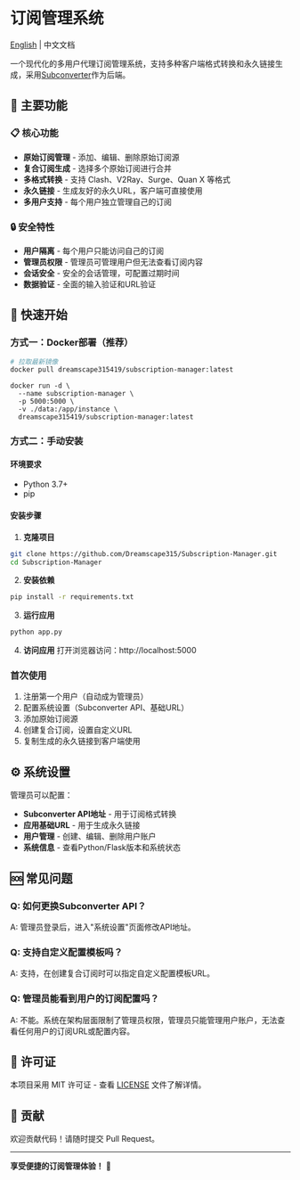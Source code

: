 # 订阅管理系统

[English](README.md) | 中文文档

一个现代化的多用户代理订阅管理系统，支持多种客户端格式转换和永久链接生成，采用[Subconverter](https://github.com/tindy2013/subconverter)作为后端。

## 🌟 主要功能

### 📋 核心功能
- **原始订阅管理** - 添加、编辑、删除原始订阅源
- **复合订阅生成** - 选择多个原始订阅进行合并
- **多格式转换** - 支持 Clash、V2Ray、Surge、Quan X 等格式
- **永久链接** - 生成友好的永久URL，客户端可直接使用
- **多用户支持** - 每个用户独立管理自己的订阅

### 🔒 安全特性
- **用户隔离** - 每个用户只能访问自己的订阅
- **管理员权限** - 管理员可管理用户但无法查看订阅内容
- **会话安全** - 安全的会话管理，可配置过期时间
- **数据验证** - 全面的输入验证和URL验证


## 🚀 快速开始

### 方式一：Docker部署（推荐）

```bash
# 拉取最新镜像
docker pull dreamscape315419/subscription-manager:latest

```
```
docker run -d \
  --name subscription-manager \
  -p 5000:5000 \
  -v ./data:/app/instance \
  dreamscape315419/subscription-manager:latest
```

### 方式二：手动安装

#### 环境要求
- Python 3.7+
- pip

#### 安装步骤

1. **克隆项目**
```bash
git clone https://github.com/Dreamscape315/Subscription-Manager.git
cd Subscription-Manager
```

2. **安装依赖**
```bash
pip install -r requirements.txt
```

3. **运行应用**
```bash
python app.py
```

4. **访问应用**
打开浏览器访问：http://localhost:5000



### 首次使用

1. 注册第一个用户（自动成为管理员）
2. 配置系统设置（Subconverter API、基础URL）
3. 添加原始订阅源
4. 创建复合订阅，设置自定义URL
5. 复制生成的永久链接到客户端使用



## ⚙️ 系统设置

管理员可以配置：

- **Subconverter API地址** - 用于订阅格式转换
- **应用基础URL** - 用于生成永久链接
- **用户管理** - 创建、编辑、删除用户账户
- **系统信息** - 查看Python/Flask版本和系统状态

## 🆘 常见问题

### Q: 如何更换Subconverter API？
A: 管理员登录后，进入"系统设置"页面修改API地址。

### Q: 支持自定义配置模板吗？
A: 支持，在创建复合订阅时可以指定自定义配置模板URL。

### Q: 管理员能看到用户的订阅配置吗？
A: 不能。系统在架构层面限制了管理员权限，管理员只能管理用户账户，无法查看任何用户的订阅URL或配置内容。


## 📄 许可证

本项目采用 MIT 许可证 - 查看 [LICENSE](LICENSE) 文件了解详情。

## 🤝 贡献

欢迎贡献代码！请随时提交 Pull Request。

---

**享受便捷的订阅管理体验！** 🎉 